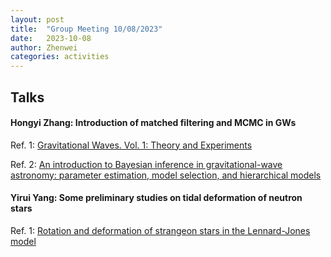 ```yaml
---
layout: post
title:  "Group Meeting 10/08/2023"
date:   2023-10-08
author: Zhenwei
categories: activities
---
```



## Talks


####  Hongyi Zhang: Introduction of matched filtering and MCMC in GWs

Ref. 1: [Gravitational Waves. Vol. 1: Theory and Experiments]([https://arxiv.org/abs/2102.08257](https://academic.oup.com/book/41655?login=true))

Ref. 2: [An introduction to Bayesian inference in gravitational-wave astronomy: parameter estimation, model selection, and hierarchical models]([9390907899](https://arxiv.org/abs/1809.02293))


#### Yirui Yang: Some preliminary studies on tidal deformation of neutron stars

Ref. 1: [Rotation and deformation of strangeon stars in the Lennard-Jones model](https://academic.oup.com/mnras/article/509/2/2758/6423433?login=true)
